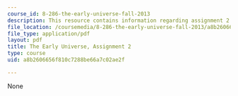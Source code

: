 ```yaml
---
course_id: 8-286-the-early-universe-fall-2013
description: This resource contains information regarding assignment 2.
file_location: /coursemedia/8-286-the-early-universe-fall-2013/a8b2606656f810c7288be66a7c02ae2f_MIT8_286F13_ps2.pdf
file_type: application/pdf
layout: pdf
title: The Early Universe, Assignment 2
type: course
uid: a8b2606656f810c7288be66a7c02ae2f

---
```

None